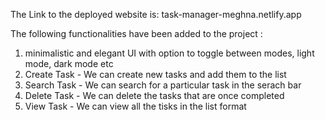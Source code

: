 The Link to the deployed website is: task-manager-meghna.netlify.app

The following functionalities have been added to the project : 
1. minimalistic and elegant UI with option to toggle between modes, light mode, dark mode etc
2. Create Task - We can create new tasks and add them to the list
3. Search Task - We can search for a particular task in the serach bar
4. Delete Task - We can delete the tasks that are once completed
5. View Task - We can view all the tisks in the list format 
